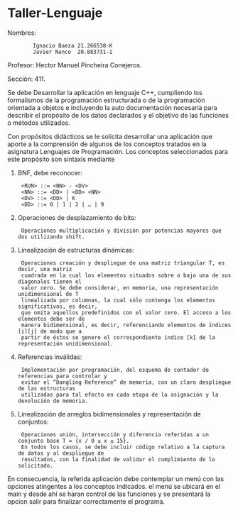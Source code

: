 # Taller-Lenguaje
Nombres:    
            
            Ignacio Baeza 21.266538-K 
            Javier Nanco  20.883731-1 

Profesor:   Hector Manuel Pincheira Conejeros.

Sección:    411.

Se debe	Desarrollar la aplicación en lenguaje C++, cumpliendo los formalismos de
la programación estructurada o de la programación orientada a objetos e incluyendo
la auto documentación necesaria para describir el propósito de los datos declarados
y el objetivo de las funciones o métodos utilizados.

Con propósitos didácticos se le solicita desarrollar una aplicación que aporte a
la comprensión de algunos de los conceptos tratados en la asignatura Lenguajes de 
Programación. Los conceptos seleccionados para este propósito son sintaxis mediante

1) BNF, debe reconocer:
        
        <RUN> ::= <NN> - <DV>
        <NN> ::= <DD> | <DD> <NN>
        <DV> ::= <DD> | K
        <DD> ::= 0 | 1 | 2 | … | 9

2) Operaciones de desplazamiento de bits:
        
        Operaciones multiplicación y división por potencias mayores que dos utilizando shift.

3) Linealización de estructuras dinámicas:
        
        Operaciones creación y despliegue de una matriz triangular T, es decir, una matriz
        cuadrada en la cual los elementos situados sobre o bajo una de sus diagonales tienen el 
        valor cero. Se debe considerar, en memoria, una representación unidimensional de T 
        linealizada por columnas, la cual sólo contenga los elementos significativos, es decir, 
        que omita aquellos predefinidos con el valor cero. El acceso a los elementos debe ser de
        manera bidimensional, es decir, referenciando elementos de índices [i][j] de modo que a 
        partir de éstos se genere el correspondiente índice [k] de la representación unidimensional.
        
4) Referencias inválidas:
        
        Implementación por programación, del esquema de contador de referencias para controlar y 
        evitar el “Dangling Reference” de memoria, con un claro despliegue de las estructuras 
        utilizadas para tal efecto en cada etapa de la asignación y la devolución de memoria.
        
5) Linealización de arreglos bidimensionales y representación de conjuntos:

        Operaciones unión, intersección y diferencia referidas a un conjunto base T = {x / 0 ≤ x ≤ 15}.
        En todos los casos, se debe incluir código relativo a la captura de datos y al despliegue de 
        resultados, con la finalidad de validar el cumplimiento de lo solicitado.


En consecuencia, la referida aplicación debe contemplar un menú con las opciones atingentes a los conceptos
indicados. el menú se ubicará en el main y desde ahí se haran control de las funciones y se presentará la
opcion salir para finalizar correctamente el programa.
